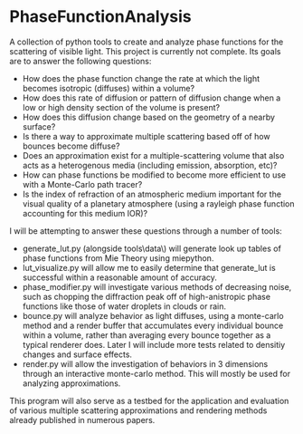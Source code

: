 # PhaseFunctionAnalysis
 A collection of python tools to create and analyze phase functions for the scattering of visible light.
 This project is currently not complete. Its goals are to answer the following questions:
 
 - How does the phase function change the rate at which the light becomes isotropic (diffuses) within a volume?
 - How does this rate of diffusion or pattern of diffusion change when a low or high density section of the volume is present?
 - How does this diffusion change based on the geometry of a nearby surface?
 - Is there a way to approximate multiple scattering based off of how bounces become diffuse?
 - Does an approximation exist for a multiple-scattering volume that also acts as a heterogenous media (including emission, absorption, etc)?
 - How can phase functions be modified to become more efficient to use with a Monte-Carlo path tracer?
 - Is the index of refraction of an atmospheric medium important for the visual quality of a planetary atmosphere (using a rayleigh phase function accounting for this medium IOR)?
 
I will be attempting to answer these questions through a number of tools:
- generate_lut.py (alongside tools\data\\) will generate look up tables of phase functions from Mie Theory using miepython.
- lut_visualize.py will allow me to easily determine that generate_lut is successful within a reasonable amount of accuracy.
- phase_modifier.py will investigate various methods of decreasing noise, such as chopping the diffraction peak off of high-anistropic phase functions like those of water droplets in clouds or rain.
- bounce.py will analyze behavior as light diffuses, using a monte-carlo method and a render buffer that accumulates every individual bounce within a volume, rather than averaging every bounce together as a typical renderer does. Later I will include more tests related to densitiy changes and surface effects.
- render.py will allow the investigation of behaviors in 3 dimensions through an interactive monte-carlo method. This will mostly be used for analyzing approximations.

This program will also serve as a testbed for the application and evaluation of various multiple scattering approximations and rendering methods already published in numerous papers.
 
